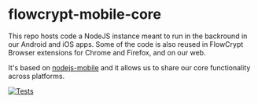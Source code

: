 # flowcrypt-mobile-core

This repo hosts code a NodeJS instance meant to run in the backround in our Android and iOS apps. Some of the code is also reused in FlowCrypt Browser extensions for Chrome and Firefox, and on our web.

It's based on <a href="https://github.com/janeasystems/nodejs-mobile">nodejs-mobile</a> and it allows us to share our core functionality across platforms.

[![Tests](https://semaphoreci.com/api/v1/flowcrypt/flowcrypt-android-node/branches/master/badge.svg)](https://semaphoreci.com/flowcrypt/flowcrypt-android-node)

